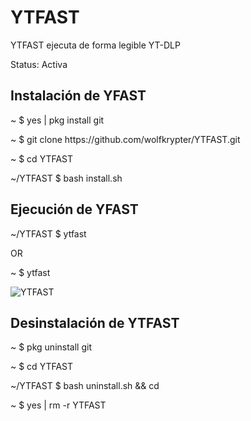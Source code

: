 # YTFAST
YTFAST ejecuta de forma legible YT-DLP

<p>Status: Activa</p>
<h2>Instalación de YFAST</h2>
<p>~ $ yes | pkg install git</p>
<p>~ $ git clone https://github.com/wolfkrypter/YTFAST.git</p>


<p>~ $ cd YTFAST</p>

<p>~/YTFAST $ bash install.sh</p>

<h2>Ejecución de YFAST</h2>

<p>~/YTFAST $ ytfast</p>
<p>OR</p>
<p>~ $ ytfast</p>
<img src="https://i.imgur.com/cNvHIe5.jpeg" alt="YTFAST">


<h2>Desinstalación de YTFAST</h2>

<p>~ $ pkg uninstall git</p>
<p>~ $ cd YTFAST</p>
<p>~/YTFAST $ bash uninstall.sh && cd</p>
<p>~ $ yes | rm -r YTFAST</p>


